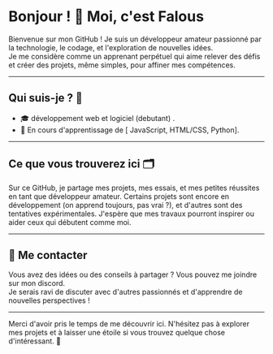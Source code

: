 # Bonjour ! 👋 Moi, c'est Falous

Bienvenue sur mon GitHub ! Je suis un développeur amateur passionné par la technologie, le codage, et l'exploration de nouvelles idées.  
Je me considère comme un apprenant perpétuel qui aime relever des défis et créer des projets, même simples, pour affiner mes compétences.

---

## Qui suis-je ? 🤔

- 🎓 développement web et logiciel (debutant) .
- 🔧 En cours d'apprentissage de [ JavaScript, HTML/CSS, Python].


---

## Ce que vous trouverez ici 🗂️

Sur ce GitHub, je partage mes projets, mes essais, et mes petites réussites en tant que développeur amateur. Certains projets sont encore en développement (on apprend toujours, pas vrai ?), et d'autres sont des tentatives expérimentales. J'espère que mes travaux pourront inspirer ou aider ceux qui débutent comme moi.

---

## 💬 Me contacter

Vous avez des idées ou des conseils à partager ? Vous pouvez me joindre sur mon discord.  
Je serais ravi de discuter avec d'autres passionnés et d'apprendre de nouvelles perspectives !

---

Merci d'avoir pris le temps de me découvrir ici. N'hésitez pas à explorer mes projets et à laisser une étoile si vous trouvez quelque chose d'intéressant. 🌟
